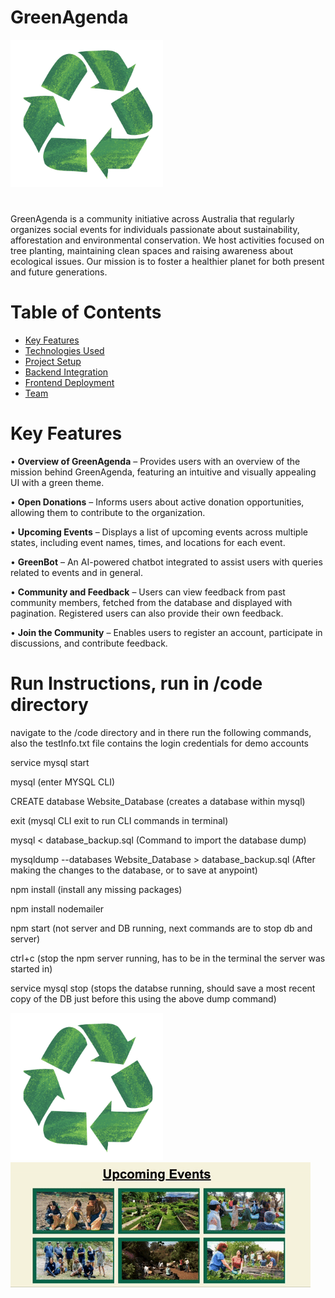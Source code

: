 # GreenAgenda
![alt text](/code/public/images/Logo.jpg)
#
GreenAgenda is a community initiative across Australia that regularly organizes social events for individuals passionate about sustainability, afforestation and environmental conservation. We host activities focused on tree planting, maintaining clean spaces and raising awareness about ecological issues. Our mission is to foster a healthier planet for both present and future generations.

# Table of Contents
- [Key Features](#key-features)
- [Technologies Used](#technologies-used)
- [Project Setup](#setup-and-deployment)
- [Backend Integration](#backend-integration)
- [Frontend Deployment](#frontend-deployment)
- [Team](#team)

# Key Features
• **Overview of GreenAgenda** – Provides users with an overview of the mission behind GreenAgenda, featuring an intuitive and visually appealing UI with a green theme.

• **Open Donations** – Informs users about active donation opportunities, allowing them to contribute to the organization.

• **Upcoming Events** – Displays a list of upcoming events across multiple states, including event names, times, and locations for each event.

• **GreenBot** – An AI-powered chatbot integrated to assist users with queries related to events and in general.

• **Community and Feedback** – Users can view feedback from past community members, fetched from the database and displayed with pagination. Registered users can also provide their own feedback.

• **Join the Community** – Enables users to register an account, participate in discussions, and contribute feedback.






# Run Instructions, run in /code directory
navigate to the /code directory and in there run the following commands, also the testInfo.txt file contains the login credentials for demo accounts

service mysql start

mysql (enter MYSQL CLI)

CREATE database Website_Database (creates a database within mysql)

exit (mysql CLI exit to run CLI commands in terminal)

mysql < database_backup.sql (Command to import the database dump)

mysqldump --databases Website_Database > database_backup.sql (After making the changes to the database, or to save at anypoint)

npm install (install any missing packages)

npm install nodemailer

npm start (not server and DB running, next commands are to stop db and server)

ctrl+c (stop the npm server running, has to be in the terminal the server was started in)

service mysql stop (stops the databse running, should save a most recent copy of the DB just before this using the above dump command)

![alt text](/code/public/images/Logo.jpg)
![Demo](/code/public/images/events_rendering.gif)
